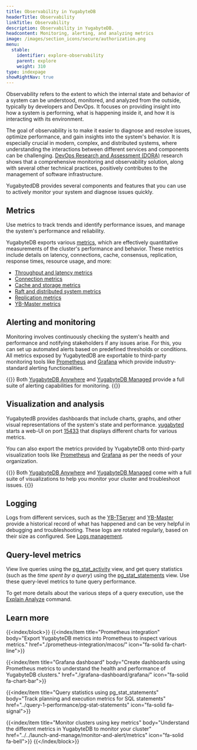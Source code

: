 ```yaml
---
title: Observability in YugabyteDB
headerTitle: Observability
linkTitle: Observability
description: Observability in YugabyteDB.
headcontent: Monitoring, alerting, and analyzing metrics
image: /images/section_icons/secure/authorization.png
menu:
  stable:
    identifier: explore-observability
    parent: explore
    weight: 310
type: indexpage
showRightNav: true
---
```


Observability refers to the extent to which the internal state and behavior of a system can be understood, monitored, and analyzed from the outside, typically by developers and DevOps. It focuses on providing insight into how a system is performing, what is happening inside it, and how it is interacting with its environment.

The goal of observability is to make it easier to diagnose and resolve issues, optimize performance, and gain insights into the system's behavior. It is especially crucial in modern, complex, and distributed systems, where understanding the interactions between different services and components can be challenging. [DevOps Research and Assessment (DORA)](https://dora.dev/) research shows that a comprehensive monitoring and observability solution, along with several other technical practices, positively contributes to the management of software infrastructure.

YugabytedDB provides several components and features that you can use to actively monitor your system and diagnose issues quickly.

## Metrics

Use metrics to track trends and identify performance issues, and manage the system's performance and reliability.

YugabyteDB exports various [metrics](../../launch-and-manage/monitor-and-alert/metrics/#frequently-used-metrics), which are effectively quantitative measurements of the cluster's performance and behavior. These metrics include details on latency, connections, cache, consensus, replication, response times, resource usage, and more:

- [Throughput and latency metrics](../../launch-and-manage/monitor-and-alert/metrics/throughput)
- [Connection metrics](../../launch-and-manage/monitor-and-alert/metrics/connections)
- [Cache and storage metrics](../../launch-and-manage/monitor-and-alert/metrics/cache-storage)
- [Raft and distributed system metrics](../../launch-and-manage/monitor-and-alert/metrics/raft-dst)
- [Replication metrics](../../launch-and-manage/monitor-and-alert/metrics/replication)
- [YB-Master metrics](../../launch-and-manage/monitor-and-alert/metrics/ybmaster)

## Alerting and monitoring

Monitoring involves continuously checking the system's health and performance and notifying stakeholders if any issues arise. For this, you can set up automated alerts based on predefined thresholds or conditions. All metrics exposed by YugabytedDB are exportable to third-party monitoring tools like [Prometheus](./prometheus-integration/) and [Grafana](./grafana-dashboard/grafana/) which provide industry-standard alerting functionalities.

{{<note>}}
Both [YugabyteDB Anywhere](../../yugabyte-platform/alerts-monitoring/) and [YugabyteDB Managed](../../yugabyte-cloud/cloud-monitor/cloud-alerts/) provide a full suite of alerting capabilities for monitoring.
{{</note>}}

## Visualization and analysis

YugabytedB provides dashboards that include charts, graphs, and other visual representations of the system's state and performance. [yugabyted](../../reference/configuration/yugabyted/) starts a web-UI on port [15433](http://127.0.0.1:15433/performance/metrics?interval=lasthour&nodeName=all&showGraph=operations&showGraph=latency&showGraph=cpuUsage&showGraph=diskUsage&showGraph=totalLiveNodes) that displays different charts for various metrics.

You can also export the metrics provided by YugabyteDB onto third-party visualization tools like [Prometheus](./prometheus-integration/) and [Grafana](./grafana-dashboard/grafana/) as per the needs of your organization.

{{<note>}}
Both [YugabyteDB Anywhere](../../yugabyte-platform/alerts-monitoring/anywhere-metrics/) and [YugabyteDB Managed](../../yugabyte-cloud/cloud-monitor/overview/) come with a full suite of visualizations to help you monitor your cluster and troubleshoot issues.
{{</note>}}

## Logging

Logs from different services, such as the [YB-TServer](../../troubleshoot/nodes/check-logs/#yb-tserver-logs) and [YB-Master](../../troubleshoot/nodes/check-logs/#yb-master-logs) provide a historical record of what has happened and can be very helpful in debugging and troubleshooting. These logs are rotated regularly, based on their size as configured. See [Logs management](../../troubleshoot/nodes/check-logs#logs-management).

## Query-level metrics

View live queries using the [pg_stat_activity](../query-1-performance/pg-stat-activity) view, and get query statistics (such as the _time spent by a query_) using the [pg_stat_statements](../query-1-performance/pg-stat-statements) view. Use these query-level metrics to tune query performance.

To get more details about the various steps of a query execution, use the [Explain Analyze](../query-1-performance/explain-analyze) command.

## Learn more

{{<index/block>}}
  {{<index/item
      title="Prometheus integration"
      body="Export YugabyteDB metrics into Prometheus to inspect various metrics."
      href="./prometheus-integration/macos/"
      icon="fa-solid fa-chart-line">}}

  {{<index/item
      title="Grafana dashboard"
      body="Create dashboards using Prometheus metrics to understand the health and performance of YugabyteDB clusters."
      href="./grafana-dashboard/grafana/"
      icon="fa-solid fa-chart-bar">}}

  {{<index/item
      title="Query statistics using pg_stat_statements"
      body="Track planning and execution metrics for SQL statements"
      href="../query-1-performance/pg-stat-statements"
      icon="fa-solid fa-signal">}}

  {{<index/item
      title="Monitor clusters using key metrics"
      body="Understand the different metrics in YugabyteDB to monitor your cluster"
      href="../../launch-and-manage/monitor-and-alert/metrics"
      icon="fa-solid fa-bell">}}
{{</index/block>}}
